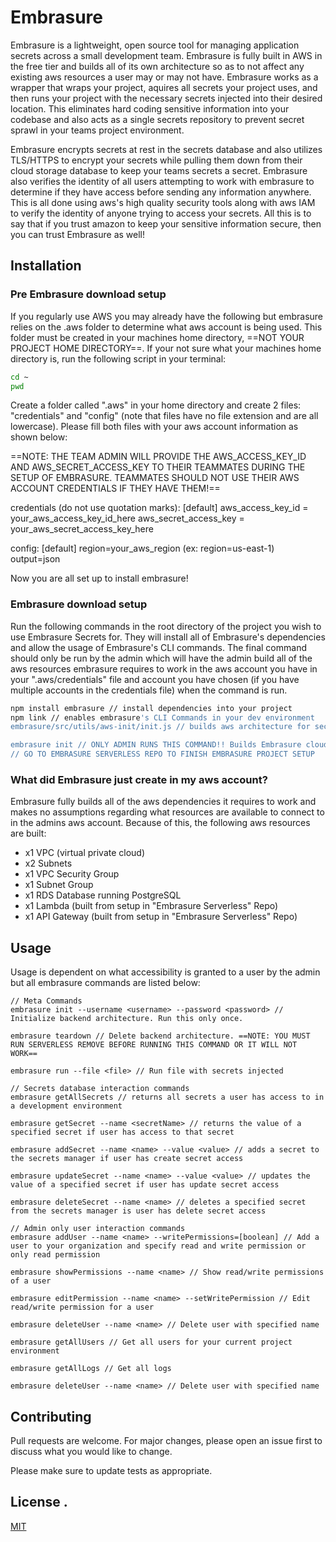 # Embrasure

Embrasure is a lightweight, open source tool for managing application secrets across a small development team.
Embrasure is fully built in AWS in the free tier and builds all of its own architecture so as to not affect any existing aws resources a user may or may not have. Embrasure works as a wrapper that wraps your project, aquires all secrets your project uses, and then runs your project with the necessary secrets injected into their desired location. This eliminates hard coding sensitive information into your codebase and also acts as a single secrets repository to prevent secret sprawl in your teams project environment.

Embrasure encrypts secrets at rest in the secrets database and also utilizes TLS/HTTPS to encrypt your secrets while pulling them down from their cloud storage database to keep your teams secrets a secret. Embrasure also verifies the identity of all users attempting to work with embrasure to determine if they have access before sending any information anywhere. This is all done using aws's high quality security tools along with aws IAM to verify the identity of anyone trying to access your secrets. All this is to say that if you trust amazon to keep your sensitive information secure, then you can trust Embrasure as well!

## Installation

### Pre Embrasure download setup

If you regularly use AWS you may already have the following but embrasure relies on the .aws folder to determine what aws account is being used. This folder must be created in your machines home directory, ==NOT YOUR PROJECT HOME DIRECTORY==. If your not sure what your machines home directory is, run the following script in your terminal:

```bash
cd ~
pwd
```

Create a folder called ".aws" in your home directory and create 2 files: "credentials" and "config" (note that files have no file extension and are all lowercase). Please fill both files with your aws account information as shown below:

==NOTE: THE TEAM ADMIN WILL PROVIDE THE AWS_ACCESS_KEY_ID AND AWS_SECRET_ACCESS_KEY TO THEIR TEAMMATES DURING THE SETUP OF EMBRASURE. TEAMMATES SHOULD NOT USE THEIR AWS ACCOUNT CREDENTIALS IF THEY HAVE THEM!==

credentials (do not use quotation marks):
[default]
aws_access_key_id = your_aws_access_key_id_here
aws_secret_access_key = your_aws_secret_access_key_here

config:
[default]
region=your_aws_region (ex: region=us-east-1)
output=json

Now you are all set up to install embrasure!

### Embrasure download setup

Run the following commands in the root directory of the project you wish to use Embrasure Secrets for. They will install all of Embrasure's dependencies and allow the usage of Embrasure's CLI commands. The final command should only be run by the admin which will have the admin build all of the aws resources embrasure requires to work in the aws account you have in your ".aws/credentials" file and account you have chosen (if you have multiple accounts in the credentials file) when the command is run.

```bash
npm install embrasure // install dependencies into your project
npm link // enables embrasure's CLI Commands in your dev environment
embrasure/src/utils/aws-init/init.js // builds aws architecture for secure secrets storage

embrasure init // ONLY ADMIN RUNS THIS COMMAND!! Builds Embrasure cloud architecture that your team will use to store and interact with secrets
// GO TO EMBRASURE SERVERLESS REPO TO FINISH EMBRASURE PROJECT SETUP
```

### What did Embrasure just create in my aws account?

Embrasure fully builds all of the aws dependencies it requires to work and makes no assumptions regarding what resources are available to connect to in the admins aws account. Because of this, the following aws resources are built:

-   x1 VPC (virtual private cloud)
-   x2 Subnets
-   x1 VPC Security Group
-   x1 Subnet Group
-   x1 RDS Database running PostgreSQL
-   x1 Lambda (built from setup in "Embrasure Serverless" Repo)
-   x1 API Gateway (built from setup in "Embrasure Serverless" Repo)

## Usage

Usage is dependent on what accessibility is granted to a user by the admin but all embrasure commands are listed below:

```node
// Meta Commands
embrasure init --username <username> --password <password> // Initialize backend architecture. Run this only once.

embrasure teardown // Delete backend architecture. ==NOTE: YOU MUST RUN SERVERLESS REMOVE BEFORE RUNNING THIS COMMAND OR IT WILL NOT WORK==

embrasure run --file <file> // Run file with secrets injected

// Secrets database interaction commands
embrasure getAllSecrets // returns all secrets a user has access to in a development environment

embrasure getSecret --name <secretName> // returns the value of a specified secret if user has access to that secret

embrasure addSecret --name <name> --value <value> // adds a secret to the secrets manager if user has create secret access

embrasure updateSecret --name <name> --value <value> // updates the value of a specified secret if user has update secret access

embrasure deleteSecret --name <name> // deletes a specified secret from the secrets manager is user has delete secret access

// Admin only user interaction commands
embrasure addUser --name <name> --writePermissions=[boolean] // Add a user to your organization and specify read and write permission or only read permission

embrasure showPermissions --name <name> // Show read/write permissions of a user

embrasure editPermission --name <name> --setWritePermission // Edit read/write permission for a user

embrasure deleteUser --name <name> // Delete user with specified name

embrasure getAllUsers // Get all users for your current project environment

embrasure getAllLogs // Get all logs

embrasure deleteUser --name <name> // Delete user with specified name

```

## Contributing

Pull requests are welcome. For major changes, please open an issue first to discuss what you would like to change.

Please make sure to update tests as appropriate.

## License .

[MIT](https://choosealicense.com/licenses/mit/)
